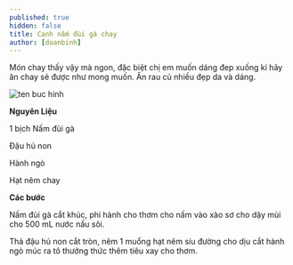 ```yaml
---
published: true
hidden: false
title: Canh nấm đùi gà chay
author: [doanbinh] 
---
```


Món chay thấy vậy mà ngon, đặc biệt chị em muốn dáng đep xuống kí hãy ăn chay sẻ được như mong muốn. Ăn rau củ nhiều đẹp da và dáng.

![ten buc hinh](http://www.monngon.tv/uploads/images/2017/03/13/95f3eed2ddc55a1f3598fad99fb3e437-cach-lam-canh-nam-chay_gxuq%20(1).jpg "ten buc hinh")

**Nguyên Liệu**

1 bịch Nấm đùi gà

Đậu hủ non

Hành ngò

Hạt nêm chay

**Các bước**	

Nấm đùi gà cắt khúc, phi hành cho thơm cho nấm vào xào sơ cho dậy mùi cho 500 mL nước nấu sôi.

  
Thả đậu hủ non cắt tròn, nêm 1 muổng hạt nêm síu đường cho dịu cắt hành ngò múc ra tô thưởng thức thêm tiêu xay cho thơm.